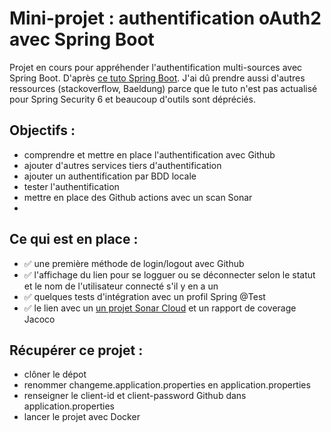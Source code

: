 # Mini-projet : authentification oAuth2 avec Spring Boot

Projet en cours pour appréhender l'authentification multi-sources 
avec Spring Boot. 
D'après [ce tuto Spring Boot](https://spring.io/guides/tutorials/spring-boot-oauth2). J'ai dû prendre aussi d'autres ressources (stackoverflow, Baeldung) parce que le tuto n'est pas actualisé pour Spring Security 6 et beaucoup d'outils sont dépréciés. 

## Objectifs : 
- comprendre et mettre en place l'authentification avec Github
- ajouter d'autres services tiers d'authentification
- ajouter un authentification par BDD locale
- tester l'authentification
- mettre en place des Github actions avec un scan Sonar
- 
## Ce qui est en place : 
- ✅ une première méthode de login/logout avec Github 
- ✅ l'affichage du lien pour se logguer ou se déconnecter selon le statut et le nom de l'utilisateur connecté s'il y en a un
- ✅ quelques tests d'intégration avec un profil Spring @Test
- ✅ le lien avec un [un projet Sonar Cloud](https://sonarcloud.io/project/overview?id=marionLa_spring-boot-oauth) et un rapport de coverage Jacoco

## Récupérer ce projet : 
- clôner le dépot
- renommer changeme.application.properties en application.properties
- renseigner le client-id et client-password Github dans application.properties
- lancer le projet avec Docker
